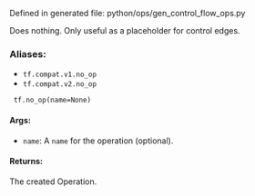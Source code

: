 
Defined in generated file: python/ops/gen_control_flow_ops.py

Does nothing. Only useful as a placeholder for control edges.
### Aliases:
- `tf.compat.v1.no_op`
- `tf.compat.v2.no_op`

```
 tf.no_op(name=None)
```
#### Args:
- `name`: A `name` for the operation (optional).
#### Returns:

The created Operation.
